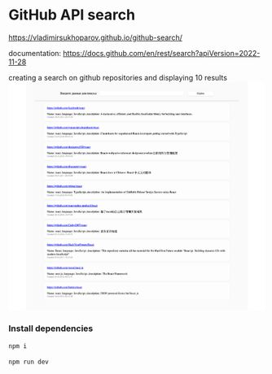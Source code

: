 # GitHub API search
https://vladimirsukhoparov.github.io/github-search/

documentation: https://docs.github.com/en/rest/search?apiVersion=2022-11-28


creating a search on github repositories and displaying 10 results
![screenshot](./readme-assets/search.png)

### Install dependencies

```bash
npm i
```

```bash
npm run dev
```
